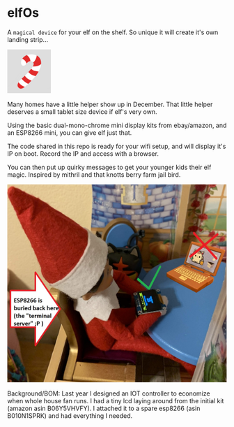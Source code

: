 # elfOs
A `magical device` for your elf on the shelf.  So unique it will create it's own landing strip...

<img src="art/candyCane.gif" width=100>

Many homes have a little helper show up in December.  That little helper deserves a small tablet size device if elf's very own.

Using the basic dual-mono-chrome mini display kits from ebay/amazon, and an ESP8266 mini, you can give elf just that.

The code shared in this repo is ready for your wifi setup, and will display it's IP on boot.  Record the IP and access with a browser.

You can then put up quirky messages to get your younger kids their elf magic.  Inspired by mithril and that knotts berry farm jail bird.

![elf at work](/art/elfPadOnTheJob.JPG)

Background/BOM: Last year I designed an IOT controller to economize when whole house fan runs. 
I had a tiny lcd laying around from the initial kit (amazon asin B06Y5VHVFY). 
I attached it to a spare esp8266 (asin B010N1SPRK) and had everything I needed. 
